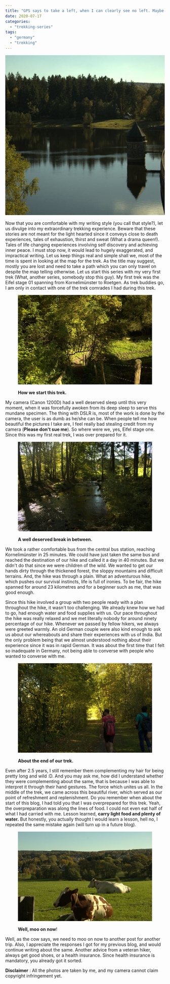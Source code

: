 ```yaml
---
title: "GPS says to take a left, when I can clearly see no left. Maybe the phone is right, and I am wrong."
date: 2020-07-17
categories: 
  - "trekking-series"
tags: 
  - "germany"
  - "trekking"
---
```


![](/assets/img/posts/img-20171014-wa0007.jpg)

Now that you are comfortable with my writing style (you call that style?), let us divulge into my extraordinary trekking experience. Beware that these stories are not meant for the light hearted since it conveys close to death experiences, tales of exhaustion, thirst and sweat (What a drama queen!). Tales of life changing experiences involving self discovery and achieving inner peace. I must stop now, it would lead to hugely exaggerated, and impractical writing. Let us keep things real and simple shall we, most of the time is spent in looking at the map for the trek. As the title may suggest, mostly you are lost and need to take a path which you can only travel on despite the map telling otherwise. Let us start this series with my very first trek (What, another series, somebody stop this guy). My first trek was the Eifel stage 01 spanning from Kornelimünster to Roetgen. As trek buddies go, I am only in contact with one of the trek comrades I had during this trek.

<figure>

![](/assets/img/posts/img-20171014-wa0021.jpg)

<figcaption>

**How we start this trek.**

</figcaption>

</figure>

My camera (Canon 1200D) had a well deserved sleep until this very moment, when it was forcefully awoken from its deep sleep to serve this mundane specimen. The thing with DSLR is, most of the work is done by the camera, the user is as dumb as he/she can be. When people tell me how beautiful the pictures I take are, I feel really bad stealing credit from my camera (**Please don't sue me**). So where were we, yes, Eifel stage one. Since this was my first real trek, I was over prepared for it.

<figure>

![](/assets/img/posts/img_3249.jpg)

<figcaption>

**A well deserved break in between.**

</figcaption>

</figure>

We took a rather comfortable bus from the central bus station, reaching Kornelimünster in 25 minutes. We could have just taken the same bus and reached the destination of our hike and called it a day in 40 minutes. But we didn't do that since we were children of the wild. We wanted to get our hands dirty through the thickened forest, the sloppy mountains and difficult terrains. And, the hike was through a plain. What an adventurous hike, which pushes our survival instincts, life is full of ironies. To be fair, the hike spanned for around 23 kilometres and for a beginner such as me, that was good enough.

Since this hike involved a group with two people ready with a plan throughout the hike, it wasn't too challenging. We already knew how we had to go, had enough water and food supplies with us. Our pace throughout the hike was really relaxed and we met literally nobody for around ninety percentage of our hike. Whenever we passed by fellow hikers, we always were greeted warmly. An old German couple were also kind enough to ask us about our whereabouts and share their experiences with us of India. But the only problem being that we almost understood nothing about their experience since it was in rapid German. It was about the first time that I felt so inadequate in Germany, not being able to converse with people who wanted to converse with me.

<figure>

![](/assets/img/posts/img-20171014-wa0015.jpg)

<figcaption>

**About the end of our trek.**

</figcaption>

</figure>

Even after 2.5 years, I still remember them complementing my hair for being pretty long and wild :D. And you may ask me, how did I understand whether they were complementing about the same, that is because I was able to interpret it through their hand gestures. The force which unites us all. In the middle of the trek, we came across this beautiful river, which served as our point of refreshment and replenishment. Do you remember when about the start of this blog, I had told you that I was overprepared for this trek. Yeah, the overpreparation was along the lines of food. I could not even eat half of what I had carried with me. Lesson learned, **carry light food and plenty of water.** But honestly, you actually thought I would learn a lesson, hell no, I repeated the same mistake again (will turn up in a future blog).

<figure>

![](/assets/img/posts/img_3320.jpg)

<figcaption>

**Well, moo on now**!

</figcaption>

</figure>

Well, as the cow says, we need to moo on now to another post for another trip. Also, I appreciate the responses I got for my previous blog, and would continue writing about the same. Another advice from a veteran hiker, always get good shoes, or a health insurance. Since health insurance is mandatory, you already got it sorted.

**Disclaimer** : All the photos are taken by me, and my camera cannot claim copyright infringement yet.
